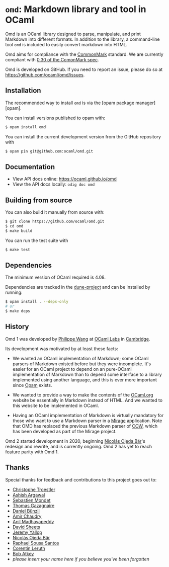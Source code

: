 `omd`: Markdown library and tool in OCaml
=========================================

Omd is an OCaml library designed to parse, manipulate, and print Markdown into
different formats. In addition to the library, a command-line tool `omd` is
included to easily convert markdown into HTML.

Omd aims for compliance with the [CommonMark](https://commonmark.org/) standard.
We are currently compliant with [0.30 of the ComonMark
spec](https://spec.commonmark.org/0.30/).

Omd is developed on GitHub. If you need to report an issue, please do so at
https://github.com/ocaml/omd/issues.

Installation
------------

The recommended way to install `omd` is via the [opam package manager][opam].

You can install versions published to opam with:

```sh
$ opam install omd
```

You can install the current development version from the GitHub repository with

```sh
$ opam pin git@github.com:ocaml/omd.git
```

Documentation
-------------

- View API docs online: https://ocaml.github.io/omd
- View the API docs locally: `odig doc omd`

Building from source
--------------------

You can also build it manually from source with:

```sh
$ git clone https://github.com/ocaml/omd.git
$ cd omd
$ make build
```

You can run the test suite with

```sh
$ make test
```

Dependencies
------------

The minimum version of OCaml required is 4.08.

Dependencies are tracked in the [dune-project](./dune-project) and can be
installed by running:

```sh
$ opam install . --deps-only
# or
$ make deps
```

History
-------

Omd 1 was developed by [Philippe Wang](https://github.com/pw374/) at [OCaml
Labs](http://ocaml.io/) in [Cambridge](http://www.cl.cam.ac.uk).

Its development was motivated by at least these facts:

- We wanted an OCaml implementation of Markdown; some OCaml parsers of Markdown
  existed before but they were incomplete. It's easier for an OCaml project to
  depend on an pure-OCaml implementation of Markdown than to depend some
  interface to a library implemented using another language, and this is ever
  more important since [Opam](https://opam.ocaml.org) exists.

- We wanted to provide a way to make the contents of the
  [OCaml.org](http://ocaml.org/) website be essentially in Markdown instead of
  HTML. And we wanted to this website to be implemented in OCaml.

- Having an OCaml implementation of Markdown is virtually mandatory for those
  who want to use a Markdown parser in a [Mirage](http://www.openmirage.org)
  application.  Note that OMD has replaced the previous Markdown parser of
  [COW](https://github.com/mirage/ocaml-cow), which has been developed as part
  of the Mirage project.

Omd 2 started development in 2020, beginning [Nicolás Ojeda
Bär](https://github.com/nojb)'s redesign and rewrite, and is currently ongoing.
Omd 2 has yet to reach feature parity with Omd 1.

Thanks
------

Special thanks for feedback and contributions to this project goes out to:

- [Christophe Troestler](https://github.com/Chris00)
- [Ashish Argawal](https://github.com/agarwal)
- [Sebastien Mondet](https://github.com/smondet)
- [Thomas Gazagnaire](https://github.com/samoht)
- [Daniel Bünzli](https://github.com/dbuenzli)
- [Amir Chaudry](https://github.com/amirmc)
- [Anil Madhavapeddy](https://github.com/avsm/)
- [David Sheets](https://github.com/dsheets/)
- [Jeremy Yallop](https://github.com/yallop/)
- [Nicolás Ojeda Bär](https://github.com/nojb)
- [Raphael Sousa Santos](https://sonologi.co/)
- [Corentin Leruth](https://github.com/tatchi)
- [Bob Atkey](https://bentnib.org/)
- *please insert your name here if you believe you've been forgotten*
